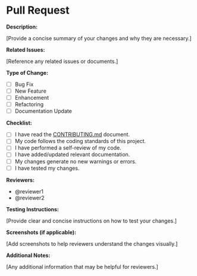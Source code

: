 # Pull Request

**Description:**

[Provide a concise summary of your changes and why they are necessary.]

**Related Issues:**

[Reference any related issues or documents.]

**Type of Change:**

- [ ] Bug Fix
- [ ] New Feature
- [ ] Enhancement
- [ ] Refactoring
- [ ] Documentation Update

**Checklist:**

- [ ] I have read the [CONTRIBUTING.md](CONTRIBUTING.md) document.
- [ ] My code follows the coding standards of this project.
- [ ] I have performed a self-review of my code.
- [ ] I have added/updated relevant documentation.
- [ ] My changes generate no new warnings or errors.
- [ ] I have tested my changes.

**Reviewers:**

- @reviewer1
- @reviewer2

**Testing Instructions:**

[Provide clear and concise instructions on how to test your changes.]

**Screenshots (if applicable):**

[Add screenshots to help reviewers understand the changes visually.]

**Additional Notes:**

[Any additional information that may be helpful for reviewers.]
